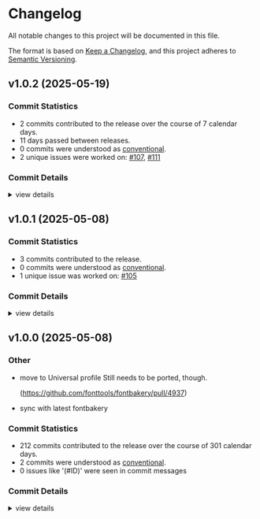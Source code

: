 # Changelog

All notable changes to this project will be documented in this file.

The format is based on [Keep a Changelog](https://keepachangelog.com/en/1.0.0/),
and this project adheres to [Semantic Versioning](https://semver.org/spec/v2.0.0.html).

## v1.0.2 (2025-05-19)

### Commit Statistics

<csr-read-only-do-not-edit/>

 - 2 commits contributed to the release over the course of 7 calendar days.
 - 11 days passed between releases.
 - 0 commits were understood as [conventional](https://www.conventionalcommits.org).
 - 2 unique issues were worked on: [#107](https://github.com/fonttools/fontspector/issues/107), [#111](https://github.com/fonttools/fontspector/issues/111)

### Commit Details

<csr-read-only-do-not-edit/>

<details><summary>view details</summary>

 * **[#107](https://github.com/fonttools/fontspector/issues/107)**
    - Move to fontations crate ([`da2830b`](https://github.com/fonttools/fontspector/commit/da2830ba694bf3379142a81dad043031e1c39f35))
 * **[#111](https://github.com/fonttools/fontspector/issues/111)**
    - Include most of the fixes from gftools-fix ([`2de6875`](https://github.com/fonttools/fontspector/commit/2de68751c8c4da8c29f9e46d444280cdf478c6b2))
</details>

## v1.0.1 (2025-05-08)

### Commit Statistics

<csr-read-only-do-not-edit/>

 - 3 commits contributed to the release.
 - 0 commits were understood as [conventional](https://www.conventionalcommits.org).
 - 1 unique issue was worked on: [#105](https://github.com/fonttools/fontspector/issues/105)

### Commit Details

<csr-read-only-do-not-edit/>

<details><summary>view details</summary>

 * **[#105](https://github.com/fonttools/fontspector/issues/105)**
    - Fix font_version parsing ([`cbf7b4b`](https://github.com/fonttools/fontspector/commit/cbf7b4bdd0cc30ddda32c919cbbae9a5e0e09cd2))
 * **Uncategorized**
    - Release fontspector-checkhelper v1.0.1, fontspector-profile-opentype v1.0.1, fontspector-profile-googlefonts v1.0.1, fontspector-profile-universal v1.0.1 ([`6ee7aed`](https://github.com/fonttools/fontspector/commit/6ee7aeda28e6961710b748e346cc1cc8c3e26b82))
    - Add changelogs ([`8b511ed`](https://github.com/fonttools/fontspector/commit/8b511eda27d0f3c7bb9e1f21d9749585e35c2fce))
</details>

## v1.0.0 (2025-05-08)

<csr-id-7cc0e15f42ffbf1d512f2fa50d42fe12ba3aca44/>
<csr-id-d7968d62b6271d79869a3ebf34c1d20365482c6c/>

### Other

 - <csr-id-7cc0e15f42ffbf1d512f2fa50d42fe12ba3aca44/> move to Universal profile
   Still needs to be ported, though.
   
   (https://github.com/fonttools/fontbakery/pull/4937)
 - <csr-id-d7968d62b6271d79869a3ebf34c1d20365482c6c/> sync with latest fontbakery

### Commit Statistics

<csr-read-only-do-not-edit/>

 - 212 commits contributed to the release over the course of 301 calendar days.
 - 2 commits were understood as [conventional](https://www.conventionalcommits.org).
 - 0 issues like '(#ID)' were seen in commit messages

### Commit Details

<csr-read-only-do-not-edit/>

<details><summary>view details</summary>

 * **Uncategorized**
    - Merge pull request #102 from fonttools/release-prep ([`e5435f4`](https://github.com/fonttools/fontspector/commit/e5435f4ab282338ccc818daca8dacf543de27022))
    - Prepare for release ([`7bc8c9f`](https://github.com/fonttools/fontspector/commit/7bc8c9ff57581c560d64c092c210255ab47247b7))
    - Read profile cargo files for release ([`5fe1c5a`](https://github.com/fonttools/fontspector/commit/5fe1c5aff636944c257ec25b19004426660db0c2))
    - Prep for 1.0.0 release ([`c1ef822`](https://github.com/fonttools/fontspector/commit/c1ef822c860b8dd53b363c9b69201981c75f757c))
    - Merge pull request #99 from fonttools/rich-metadata ([`dfd2c49`](https://github.com/fonttools/fontspector/commit/dfd2c49e542a5c5def5929c6c5e5dbd30e5015bb))
    - Stupid newline fix ([`1a30fa0`](https://github.com/fonttools/fontspector/commit/1a30fa05c32bf1e6cf0bfbf2f274a09f8170772e))
    - Merge pull request #96 from fonttools/non-ink-characters ([`1577008`](https://github.com/fonttools/fontspector/commit/15770084eaa140071658b5b6157ceb8174c8eb3a))
    - Move AnythingPen -> HasInkPen ([`3ca0531`](https://github.com/fonttools/fontspector/commit/3ca05318046d24109aa3404c9158c55ed9293159))
    - Merge pull request #88 from fonttools/reduce-false-positives ([`dcf298d`](https://github.com/fonttools/fontspector/commit/dcf298d93ad3abe68d4f520f8e980914eb74c008))
    - Only warn once per feature ([`18e2ccd`](https://github.com/fonttools/fontspector/commit/18e2ccd33a5ff938ffa30a0bb50f0c1bde080fe0))
    - Merge pull request #80 from fonttools/dependency-hell ([`b8ec37d`](https://github.com/fonttools/fontspector/commit/b8ec37d7d52f440fc2d6a9470ee2d3056df2d94c))
    - Reformat ([`ab0a4e4`](https://github.com/fonttools/fontspector/commit/ab0a4e4a5bbd316783438d0337782090a03e0a3f))
    - Use skrifa::raw instead of read_fonts, pin deps ([`76eacb7`](https://github.com/fonttools/fontspector/commit/76eacb755b79772e761b832b8fe8983af81e07fa))
    - Merge pull request #63 from LuxxxLucy/lucy-multiple-proposal-br ([`2d675d5`](https://github.com/fonttools/fontspector/commit/2d675d5bfe5cdb3de99e1a2cf8c65964c144bc52))
    - Add fontwerk check ([`c01b612`](https://github.com/fonttools/fontspector/commit/c01b612302e66f7da9d59e33f42f84e8ed345aea))
    - Unreachable_subsetting ([`3bd965f`](https://github.com/fonttools/fontspector/commit/3bd965f6874955e4a45fb782f50eaff3a6862997))
    - Warn about decomposing components in variable font ([`6984523`](https://github.com/fonttools/fontspector/commit/6984523892f273e660d0ab5f9af165b30de5fff8))
    - Allow for chaining hotfixes ([`9543e3d`](https://github.com/fonttools/fontspector/commit/9543e3da857864027bc6e69d86b52b2d6fd4500b))
    - Handle transforms correctly when decomposing ([`2ee4431`](https://github.com/fonttools/fontspector/commit/2ee44315895bac888a0520e1d6654d3e556e46df))
    - Make nested components fix depth first (still other problems to fix here) ([`0463a58`](https://github.com/fonttools/fontspector/commit/0463a586161221f4498b96df0068b1a97217ca13))
    - Update the checks ([`4110dcf`](https://github.com/fonttools/fontspector/commit/4110dcfd1c79131aea9893523b50e0b0bdfd2f95))
    - Hotfix nested components ([`f928774`](https://github.com/fonttools/fontspector/commit/f928774222d364f0fa48428fa16725139a282f54))
    - Latest read-fonts API ([`47a5310`](https://github.com/fonttools/fontspector/commit/47a531036503433ae38f78ef4fad98cf76536bf7))
    - Redo the way configuration files work to match fontbakery ([`bf2dac6`](https://github.com/fonttools/fontspector/commit/bf2dac6551472828c04519afe502440f870945f0))
    - Transform decomposed components hotfix ([`53583ba`](https://github.com/fonttools/fontspector/commit/53583ba214dcfbaac529391df056a5692d8ce4bb))
    - Use namecheck API ([`2be2e5d`](https://github.com/fonttools/fontspector/commit/2be2e5d8853687a1ae66916ad1d17713b5e6e302))
    - New clippy found new lints! ([`1933d0a`](https://github.com/fonttools/fontspector/commit/1933d0a7835610c4c59e2ca272696789320992e9))
    - Run cargo fmt ([`a97b2a9`](https://github.com/fonttools/fontspector/commit/a97b2a96d2ffbf6fab861b842096159d666a4dc9))
    - Neater repo organization (universal profile) ([`20504e5`](https://github.com/fonttools/fontspector/commit/20504e5488f0a59a01a6812f6cbb7cbec5c3d59b))
    - Hashbrown is just faster ([`dbf0907`](https://github.com/fonttools/fontspector/commit/dbf09072a4541938696440ef7a394dbc644146fc))
    - Oops missing checks ([`56a1792`](https://github.com/fonttools/fontspector/commit/56a1792cf3fed7fbc27b0c80725fa44585e0f10e))
    - Use profile builder in Universal profile ([`d42afd6`](https://github.com/fonttools/fontspector/commit/d42afd60144ed575f26cddcb42f4ba77d8bd4314))
    - Move alt_caron to universal ([`d3f4035`](https://github.com/fonttools/fontspector/commit/d3f4035c1b67c7749600d124e5e97f7fd0f19d2c))
    - Share some crates, add axis registry ([`683ec0e`](https://github.com/fonttools/fontspector/commit/683ec0eeb3a0b1d34fc13c4935d448489be0fd58))
    - Vttclean is now merged into unwanted_tables ([`1fbf4f8`](https://github.com/fonttools/fontspector/commit/1fbf4f841c2dc7dcb87c77bc81a956caddbc8e66))
    - Left to port: 'overlapping_path_segments' ([`8d4c2ea`](https://github.com/fonttools/fontspector/commit/8d4c2ea1e8504c4d69e75af2f219ba383c26d485))
    - Move to Universal profile ([`7cc0e15`](https://github.com/fonttools/fontspector/commit/7cc0e15f42ffbf1d512f2fa50d42fe12ba3aca44))
    - Varfont/duplexed_axis_reflow was already ported ([`8da0603`](https://github.com/fonttools/fontspector/commit/8da060360bc2d3709d671e7319bca281e7e174aa))
    - Googlefonts/varfont/bold_wght_coord => varfont/bold_wght_coord ([`c040fe0`](https://github.com/fonttools/fontspector/commit/c040fe032d87f2db4f2546f2b9ae53fc524c4181))
    - Migrate render_own_name to GoogleFonts profile ([`220d710`](https://github.com/fonttools/fontspector/commit/220d71044c2ee91c7ff7b78b71231b04a4e3bdcb))
    - No_debugging_tables was merged into unwanted_tables ([`03880af`](https://github.com/fonttools/fontspector/commit/03880af0747dff248a689cd085da1860ba6bdbb9))
    - [name/italic_names] on Universal profile seems to be Google Fonts specific ([`c9408e9`](https://github.com/fonttools/fontspector/commit/c9408e9fff0c0429c5fc3b4882560f45fe66b5fa))
    - Sort ([`48c0b78`](https://github.com/fonttools/fontspector/commit/48c0b7839da8e5b581ee022cabb0e638facfb81f))
    - Stat_has_axis_value_tables / inconsistencies_between_fvar_STAT ([`ed2aa43`](https://github.com/fonttools/fontspector/commit/ed2aa43f514c6f340a8db6a5b9924f4ebd431c55))
    - Opentype/gpos_kerning_info => gpos_kerning_info (Universal profile) ([`854af14`](https://github.com/fonttools/fontspector/commit/854af14cacb2c785ac5f27e8fc64bd2b8c966743))
    - Rename glyf_nested_components to nested_components ([`e3ec242`](https://github.com/fonttools/fontspector/commit/e3ec242efc48a0b936333e38078e47e90fd184c9))
    - Sync with latest fontbakery ([`d7968d6`](https://github.com/fonttools/fontspector/commit/d7968d62b6271d79869a3ebf34c1d20365482c6c))
    - Use cache to determine codepoints in font ([`0514efc`](https://github.com/fonttools/fontspector/commit/0514efcf5e99d3c157fad5795816183d8f84e091))
    - Hey, unique_glyphnames is unnecessary now ([`70db0ef`](https://github.com/fonttools/fontspector/commit/70db0eff4f05e27f3b69500e49b3598c0eb6a54a))
    - Remove noise ([`bbd6894`](https://github.com/fonttools/fontspector/commit/bbd6894ea17cf58f986826acf846b0cb3048dd51))
    - Expose the checks so docs can be built ([`911e557`](https://github.com/fonttools/fontspector/commit/911e55758ecf2fc7c21f62eb470f0d42c9668723))
    - Another super-long title ([`85c016b`](https://github.com/fonttools/fontspector/commit/85c016b610c66e7a35d89700114496e0609c5be7))
    - Don't use cmap manually, use skrifa ([`b2357df`](https://github.com/fonttools/fontspector/commit/b2357dfa77de6b2e1016dc5d812c036b929cf156))
    - Duplexed_axes_reflow urgh urgh urgh ([`d5ed74b`](https://github.com/fonttools/fontspector/commit/d5ed74b8bfea97aebfed0fa7e6b74e0237e5d424))
    - Isolate the *madness* behind an API function ([`8235ad1`](https://github.com/fonttools/fontspector/commit/8235ad10aa928c5d45e0bcc0f4b4b0ef09ee17ae))
    - Give up on that check ([`eaa5244`](https://github.com/fonttools/fontspector/commit/eaa52447ddc4a42e26b6430841a43026870d8a48))
    - Ligature carets ([`907d865`](https://github.com/fonttools/fontspector/commit/907d86521eb790c234ca8b471753549c400fdfad))
    - Contour_count ([`c4b7e2b`](https://github.com/fonttools/fontspector/commit/c4b7e2bd20bcb691b9dd431eedf8c2be962fc6ba))
    - Reorg profile ([`2e97ee1`](https://github.com/fonttools/fontspector/commit/2e97ee14fda61b24d055ad6f8cbd6c8a951189c9))
    - No fontdata_namecheck for WASM ([`3b0e5f0`](https://github.com/fonttools/fontspector/commit/3b0e5f03b889f4710c583c74ca46122312866260))
    - Wrong title ([`f3a66dc`](https://github.com/fonttools/fontspector/commit/f3a66dc110237463ab5bd25992ebcad49d20cfa0))
    - Fontdata_namecheck ([`669b9ad`](https://github.com/fonttools/fontspector/commit/669b9adc66079ae21bea5f9754c1e304cda62d17))
    - Tabular_kerning ([`8253254`](https://github.com/fonttools/fontspector/commit/8253254bbd099e1c4aee1f5ae63f749fc30b27d9))
    - Varfont_instances_in_order ([`b41e00a`](https://github.com/fonttools/fontspector/commit/b41e00a9d38998f8372bc487e8046989319436b2))
    - File_size ([`a74c5e4`](https://github.com/fonttools/fontspector/commit/a74c5e401c4f588dc27fa0a4cb8b839500c1b80d))
    - Vtt_volt_data, reorg profile ([`0de3e26`](https://github.com/fonttools/fontspector/commit/0de3e268cf9ecfd5c151c76add3e6d2755750d15))
    - Smallcaps_before_ligatures ([`b118298`](https://github.com/fonttools/fontspector/commit/b118298fcb50315f4c4b52132ed140b3f08b5673))
    - Missing_small_caps_glyphs implementation ([`2c585f4`](https://github.com/fonttools/fontspector/commit/2c585f41a61eab465923d584ed8a152c749e1404))
    - Use new GetSubstitutionMap trait ([`d43a5e2`](https://github.com/fonttools/fontspector/commit/d43a5e2945fbbf9ceb0ee1d6a53ec09e109e77d3))
    - Unreachable glyphs check ([`9d227ef`](https://github.com/fonttools/fontspector/commit/9d227efee1d5f39130813158c1be52f602b166e9))
    - Reorder profile ([`1c6cfeb`](https://github.com/fonttools/fontspector/commit/1c6cfeb9f7211965ad25edd8a8980f1c467e846f))
    - Improve reporting ([`6d9c838`](https://github.com/fonttools/fontspector/commit/6d9c8386979b699fd8da4ee46a0cf65ddc341bcc))
    - More dehinting ([`3edb308`](https://github.com/fonttools/fontspector/commit/3edb3086741e084900986211a8d1bb6e74d04331))
    - Bit more progress but stymied by the API ([`0512dbb`](https://github.com/fonttools/fontspector/commit/0512dbb630c1f46ce0749da5f37b5426bce61147))
    - Don't freetype on wasm ([`2e8740a`](https://github.com/fonttools/fontspector/commit/2e8740a79574151040092f41e19f18783127ac9f))
    - Freetype_rasterizer ([`faa2aba`](https://github.com/fonttools/fontspector/commit/faa2aba767a5404ef1cd5d2850b74d02eaa26a18))
    - Empty_letters ([`51b0b33`](https://github.com/fonttools/fontspector/commit/51b0b337b08ddd4391df6dbea58aa59a9eaf8be5))
    - Hinting_impact ([`5537d2a`](https://github.com/fonttools/fontspector/commit/5537d2a8245805bc2eaf41d70db8f55fcfcbdec9))
    - Legacy_accents ([`bedab08`](https://github.com/fonttools/fontspector/commit/bedab08451ca212e82560a75dc5831506f9810fc))
    - Math_signs_width ([`0a47714`](https://github.com/fonttools/fontspector/commit/0a47714d0fee21fab0149c0d1e82f7c08a45c657))
    - Rearrange some checks ([`d271eb0`](https://github.com/fonttools/fontspector/commit/d271eb022dfbf27ee90827ab01a10a1b5b23c3ce))
    - More micro-optimizations ([`7886854`](https://github.com/fonttools/fontspector/commit/788685487526a9d2d10a4b4466c59ebe307bd432))
    - Optimizations ([`2c52e34`](https://github.com/fonttools/fontspector/commit/2c52e3460b55d399054917b42b8a5c0eeb6a4ea7))
    - Optimizations ([`dc71848`](https://github.com/fonttools/fontspector/commit/dc7184813e71e56c302d84bb18a06f9ae37747c8))
    - Empty_glyph_on_gid1_for_colrv0 ([`483c66c`](https://github.com/fonttools/fontspector/commit/483c66ce8aca43af4d40ef4e649490176e03eff6))
    - Cjk_not_enough_glyphs ([`b40cc36`](https://github.com/fonttools/fontspector/commit/b40cc3684954fdc1c134f84f83a6b963c2900479))
    - Arabic_high_hamza ([`7b794ca`](https://github.com/fonttools/fontspector/commit/7b794ca4e377286722f2fb5724ccc4c05271461f))
    - Export a DEFAULT_LOCATION setting ([`1ab59e9`](https://github.com/fonttools/fontspector/commit/1ab59e9064181e168765ea3f6cab9d8a28ddac5c))
    - Move all pens to a utility module in checkapi ([`8f86fd5`](https://github.com/fonttools/fontspector/commit/8f86fd56087c660943f39957d5471d865d2755fd))
    - Tidy up universal profile ([`595db25`](https://github.com/fonttools/fontspector/commit/595db25e1f4804b91a28db3905248b328fdbd3f7))
    - Ckj_chws_feature ([`d79455a`](https://github.com/fonttools/fontspector/commit/d79455a0132e072bad3a08cd67acb715e801f375))
    - Fix warning about unused import ([`58660c1`](https://github.com/fonttools/fontspector/commit/58660c15d1f0f776efbd666e4f56ac4cb0977148))
    - Mandatory_glyphs (just notdef these days) ([`f041dee`](https://github.com/fonttools/fontspector/commit/f041deebbba37f3ca2403ed37e6e4b3b1149d485))
    - Typoascender_exceeds_agrave ([`cf38b4d`](https://github.com/fonttools/fontspector/commit/cf38b4d8b29043734100d9906af76c3b24473d55))
    - Smart_dropout ([`378482a`](https://github.com/fonttools/fontspector/commit/378482abb37f7bceea31ab9d424e3192d0f81f47))
    - Gpos7 ([`9448970`](https://github.com/fonttools/fontspector/commit/94489707017b9877b7c147d2e2df490328b74070))
    - Family and style max length ([`6a3a2df`](https://github.com/fonttools/fontspector/commit/6a3a2df4a1e8329c6e815370c5225de25a508f97))
    - Family_vertical_metrics ([`3e2be97`](https://github.com/fonttools/fontspector/commit/3e2be970c57992e566f1e95a90b9f43345cd14ad))
    - STAT_in_statics ([`d54f0df`](https://github.com/fonttools/fontspector/commit/d54f0dfb6d23161ff2bbb532cbd3949ba3c275ff))
    - Stat_strings ([`d8aea2f`](https://github.com/fonttools/fontspector/commit/d8aea2fb3891e4dfb66a0cc56610be7a95cdf020))
    - Family_win_ascent_and_descent ([`4eaddac`](https://github.com/fonttools/fontspector/commit/4eaddac11088b9b963e64acbe05778f8a0dc6299))
    - Update check to new API ([`22e9516`](https://github.com/fonttools/fontspector/commit/22e9516358cf82b4eb57dc9ac50106753451161c))
    - Dependency hell ([`83ec39e`](https://github.com/fonttools/fontspector/commit/83ec39e3a9cd61d63f8b3b6ce977dd66870283ce))
    - New “base has width” check ([`564e18c`](https://github.com/fonttools/fontspector/commit/564e18c8deb779f47474411927e6bdbe3427500b))
    - Reorder check list, reflecting recently ported checks ([`440d664`](https://github.com/fonttools/fontspector/commit/440d6645ad55917051c3535419a9cfb041392198))
    - Glyf_nested_components ([`e6f05b3`](https://github.com/fonttools/fontspector/commit/e6f05b316546036701df66c9d99067f50ea97601))
    - Color check tests ([`7b0d4a8`](https://github.com/fonttools/fontspector/commit/7b0d4a86b29570db2ef6baa5db2accdc58e99a27))
    - Name char restrictions ([`8ca7f3f`](https://github.com/fonttools/fontspector/commit/8ca7f3f03acdffc0fb2fad39d886b8b3aef732bd))
    - No mac entries ([`de8a783`](https://github.com/fonttools/fontspector/commit/de8a7835e16dc08505416798580248ba268305e9))
    - Two color tests ([`6830f15`](https://github.com/fonttools/fontspector/commit/6830f15d8f9268f4125850a8687f8fd109e955b6))
    - Unique_glyphnames ([`845f537`](https://github.com/fonttools/fontspector/commit/845f53797855d0a086e96adc90980a5142461472))
    - Oops missing ([`7343b74`](https://github.com/fonttools/fontspector/commit/7343b74b890c3cd54d1d83a0b2e841a4b2b0a348))
    - Cmap format 12 ([`9ba1a0e`](https://github.com/fonttools/fontspector/commit/9ba1a0e27a6c0a41ed7ba1703b04a3c3007102df))
    - Control chars ([`34fe8a8`](https://github.com/fonttools/fontspector/commit/34fe8a8426a79334e4b6377e84b952075ce946b7))
    - Typographic_family_name ([`f7cf15a`](https://github.com/fonttools/fontspector/commit/f7cf15ad462cc66e5647ffca9d1c5894eadca391))
    - Linegaps ([`1e2e501`](https://github.com/fonttools/fontspector/commit/1e2e501163c10ff27fe5edcd502dafe6e076bbfb))
    - Integer_ppem_if_hinted ([`7a41ac8`](https://github.com/fonttools/fontspector/commit/7a41ac8ef9a2cfbb66dc76e4f743970da7ba2fcb))
    - New check: unwanted_aat_tables ([`c692652`](https://github.com/fonttools/fontspector/commit/c6926527db87518ed1c8a106ced717fc74572df4))
    - Update legacy checks proposal field ([`ad3861e`](https://github.com/fonttools/fontspector/commit/ad3861e292ef2e1cbf118d5df8329c961123c90c))
    - Add interpolation issues check ([`7671c6b`](https://github.com/fonttools/fontspector/commit/7671c6bc9c045ff6842356ba5437d48ae3f3d313))
    - Os2_metrics_match_hhea ([`709ff4c`](https://github.com/fonttools/fontspector/commit/709ff4c79c9612a2df9abf89257dcde2e025c62a))
    - Soft_hyphen ([`b4cf4b5`](https://github.com/fonttools/fontspector/commit/b4cf4b5066eb5c861fa9e7253018ba1e95c3f7df))
    - Sfnt_version ([`000987b`](https://github.com/fonttools/fontspector/commit/000987bf46bba698c5558dda113b1629d89b3660))
    - Four more checkcs ([`8970345`](https://github.com/fonttools/fontspector/commit/8970345d53d7d388fa696be118ff74a870b29e0a))
    - More unwanted tables ([`38ea16d`](https://github.com/fonttools/fontspector/commit/38ea16dbb08a59c015e5c1d226dcb7ea185c6245))
    - Two more checks ([`567d91a`](https://github.com/fonttools/fontspector/commit/567d91a87f6e410d7927c6b66c1f5aa21e5afaf0))
    - Add stylistic set check ([`9e54b7a`](https://github.com/fonttools/fontspector/commit/9e54b7a8c61349c7b9698ca4a35b50a21744fb97))
    - Share itertools versions ([`71e6f81`](https://github.com/fonttools/fontspector/commit/71e6f81d35e3fbe8540a38ec532e382effa87459))
    - More tests ([`c0a40cd`](https://github.com/fonttools/fontspector/commit/c0a40cdb6b0c6bdf9b69ab807d99f69c0f9a1ea1))
    - Case mapping check ([`18d34bb`](https://github.com/fonttools/fontspector/commit/18d34bbf5e3902448e99d009d8e90a9fc9de95f0))
    - Whitespace widths check ([`11891cd`](https://github.com/fonttools/fontspector/commit/11891cd5e31e868945919759525b7a10cab8adb3))
    - Add whitespace ink check ([`1341cd5`](https://github.com/fonttools/fontspector/commit/1341cd5560280623016ddd55d15d82b28c1bb817))
    - Everyone gets unicode-properties! ([`6218042`](https://github.com/fonttools/fontspector/commit/621804215cf361f7d515be71b71e8bd84bc481d7))
    - Bump read/write/skrifa versions, dump font-types, deal with fallout ([`d2fd7e4`](https://github.com/fonttools/fontspector/commit/d2fd7e4be7f70b014776c6a56ec035b5156692c0))
    - Improve glyph name API - move unwraps into API lib ([`2a094be`](https://github.com/fonttools/fontspector/commit/2a094bea6bbe22e15320c521aebbe493f3bb4c3c))
    - Use read-fonts' glyph class constants ([`3c41053`](https://github.com/fonttools/fontspector/commit/3c41053289a71d555710a66acc7cfc61cc2402ab))
    - More passes ([`d61590b`](https://github.com/fonttools/fontspector/commit/d61590b39cc724ef546ff66ee5753c2a3d6815e3))
    - Rupee check ([`b720c74`](https://github.com/fonttools/fontspector/commit/b720c74f60efef8a183abb1457f31db3ed2a6002))
    - Move 'name/italic_names' to Universal profile. ([`0ce2aef`](https://github.com/fonttools/fontspector/commit/0ce2aef4e63fb53b278176bcb6516f86b6117e93))
    - Move 'name/no_copyright_on_description' to Universal profile. ([`0eaff9d`](https://github.com/fonttools/fontspector/commit/0eaff9d86043c79b29a3035722e1520fd67e6644))
    - Some leftovers from universal/opentype split ([`c71f0da`](https://github.com/fonttools/fontspector/commit/c71f0da94f981a4bc69bda022ad1a2039a17f0d9))
    - Merge pull request #15 from felipesanches/issue_14 ([`57a2274`](https://github.com/fonttools/fontspector/commit/57a2274c13a2ac02292eaf60ec37f7cb63098304))
    - Split profiles Universal and OpenType ([`72550af`](https://github.com/fonttools/fontspector/commit/72550af9c9c8f9a9f4dad37a52f789290b4f6fb8))
    - Several more checks ([`9512dfd`](https://github.com/fonttools/fontspector/commit/9512dfded101ee67c6c7413109db97517a783826))
    - Three more checks ([`35db31f`](https://github.com/fonttools/fontspector/commit/35db31f26fdf3640a5be7397e97bce6b5dd48906))
    - Weighted average check ([`4fe626b`](https://github.com/fonttools/fontspector/commit/4fe626bf621b1fb7dd8944289778eb5368a50bc0))
    - Fix to float parsing ([`0633a88`](https://github.com/fonttools/fontspector/commit/0633a88d5d3396600fe3908ada0608095c050579))
    - Rustfmt ([`44db2b0`](https://github.com/fonttools/fontspector/commit/44db2b0f70cf4ed96b1f43b7368d54a41fabccba))
    - Another one ([`1c082a3`](https://github.com/fonttools/fontspector/commit/1c082a37ad1ff30439dc45c9d990889d3cb66a8b))
    - Fix check ID ([`8a18ce0`](https://github.com/fonttools/fontspector/commit/8a18ce055d4fdab50d13cbc14e55d5eb9ed7a91b))
    - Error fixups ([`c5fba48`](https://github.com/fonttools/fontspector/commit/c5fba480c620ad99f9e4842900dc6879070a09a7))
    - Another check ([`172fea4`](https://github.com/fonttools/fontspector/commit/172fea494a2aef8530c9418c17f3a45d14ee6544))
    - A bunch more checks ([`c47194b`](https://github.com/fonttools/fontspector/commit/c47194b6132888d7a6e2372aff68c430dc909ffe))
    - Slant direction check ([`174c9a9`](https://github.com/fonttools/fontspector/commit/174c9a9831ae1476ee9ff89de1d9360a2aba0ab3))
    - Plus register some checks we forgot... ([`c52ca71`](https://github.com/fonttools/fontspector/commit/c52ca7144bae331e214e957151b06affdc9c16a4))
    - Another stat check ([`2fe9d95`](https://github.com/fonttools/fontspector/commit/2fe9d95670a75a10fbf2e124d5e4342cdf8011b3))
    - Mild speed improvement ([`c65ba86`](https://github.com/fonttools/fontspector/commit/c65ba8611d3f2d6e2a609cb0b0b2e5cde8a3bf24))
    - Rework Python bridge ([`e357d73`](https://github.com/fonttools/fontspector/commit/e357d73000b82b71ee93f28f71c5b16c5ca819d1))
    - Port another seven opentype checks ([`f11d58a`](https://github.com/fonttools/fontspector/commit/f11d58a7569cf32a15091880901923c49b62d534))
    - Empty result is a pass ([`c4cff3b`](https://github.com/fonttools/fontspector/commit/c4cff3b51774733b19e6cb83d9e6390e75ef284d))
    - Merge pull request #10 from felipesanches/more_checks_2024_sep_20 ([`8cfb898`](https://github.com/fonttools/fontspector/commit/8cfb898458a69666f439676be4d02e7f115bf7a0))
    - Code-tests for opentype/code_pages ([`77f0008`](https://github.com/fonttools/fontspector/commit/77f00085df2b7422c22f2f1e19707d2f2957065d))
    - Added code-tests for opentype/name/empty_records ([`432d0e3`](https://github.com/fonttools/fontspector/commit/432d0e3b9b47ab719499d7d13da28cf7976a6826))
    - Comment out unfinished check ([`cf856a1`](https://github.com/fonttools/fontspector/commit/cf856a183aa29344ef67384068b6f894998fb819))
    - Fixup ([`d5389fb`](https://github.com/fonttools/fontspector/commit/d5389fba16ed6dacea06ffba4487da12dc3db736))
    - Some name checks ([`12a4163`](https://github.com/fonttools/fontspector/commit/12a4163175d185d20568a982d6045a96f8a187ee))
    - Glyf table checks ([`0ef8110`](https://github.com/fonttools/fontspector/commit/0ef81104a58d51bf4c1adc959e45240e7d6aaaec))
    - Panose_familytype ([`2d10caf`](https://github.com/fonttools/fontspector/commit/2d10cafd4f35b31cdc2559d5f6078b174cc89fea))
    - Clippy ([`1a9d3b4`](https://github.com/fonttools/fontspector/commit/1a9d3b44c85bafd9c4e3ca903d7b07a8b037f639))
    - Merge pull request #9 from felipesanches/a_few_additional_ports_of_checks ([`16bc0b0`](https://github.com/fonttools/fontspector/commit/16bc0b01713e1ace3cf5aade9415614a2a39c488))
    - Split the registering of checks between opentype and universal profiles ([`a6a5e35`](https://github.com/fonttools/fontspector/commit/a6a5e3553aa6f1cc4f0a37a61334af984a6dc155))
    - New check: 'opentype/code_pages' ([`a2eb17c`](https://github.com/fonttools/fontspector/commit/a2eb17c953cf8fc634ca496b89d0a00dee747d36))
    - More checks! ([`65d31a3`](https://github.com/fonttools/fontspector/commit/65d31a31feea5b48e853d1962b2c122b65d79a6f))
    - Implement three more checks ([`6264892`](https://github.com/fonttools/fontspector/commit/6264892c82030579f178ca5421f36811589b0a86))
    - Merge pull request #6 from felipesanches/new_check_ids ([`4fdc7c5`](https://github.com/fonttools/fontspector/commit/4fdc7c52a7582dbc984f89d8d0b35f6a58748cbd))
    - Reorganization of profiles ([`d48de7a`](https://github.com/fonttools/fontspector/commit/d48de7a018f9b46ebf44fc03f6a3ce3d4ae486c4))
    - Update check-ID following FontBakery's new naming scheme ([`64e3e5d`](https://github.com/fonttools/fontspector/commit/64e3e5d452fec3f6c86cff9f34e33816951af3d5))
    - Another stat check ([`4ab581e`](https://github.com/fonttools/fontspector/commit/4ab581eb8cfeb8aebd9f7e3110b1334d7f5a2874))
    - Merge pull request #2 from felipesanches/new_check_arabic_spacing_symbols ([`e49cfed`](https://github.com/fonttools/fontspector/commit/e49cfed72bf775ee70d0abce5621a33c5a1cd299))
    - Simplify ([`c19cb45`](https://github.com/fonttools/fontspector/commit/c19cb45d6cb7a19c7272a81b00d3da831f4cd2bd))
    - Syntax and type fixes ([`d5082b2`](https://github.com/fonttools/fontspector/commit/d5082b25bb24c7dc5d811d670aa1f9c05f8b21c1))
    - Run rustfmt ([`fd0cbff`](https://github.com/fonttools/fontspector/commit/fd0cbffdbd2cc883e873f07cc0fad2ed4a7b6ba7))
    - Check that Arabic spacing symbols aren't classified as marks ([`dd4af2c`](https://github.com/fonttools/fontspector/commit/dd4af2c5e4631c1a1cba8815bb7368b346c23d8e))
    - A couple more checks ([`b8c42b4`](https://github.com/fonttools/fontspector/commit/b8c42b42a140065f264918c7ad1e9e8f42b128a5))
    - Move to the hellish procmacro ([`20d9a48`](https://github.com/fonttools/fontspector/commit/20d9a48838d57250cac9e84c8d7e00ac6359b4bd))
    - More universal/opentype checks ([`f5750bd`](https://github.com/fonttools/fontspector/commit/f5750bdf9cdfcf5b1e5fefb76bc34a600046b488))
    - Fencepost error ([`8f4e609`](https://github.com/fonttools/fontspector/commit/8f4e60982e9fffd5aebb145205d352b9be478bec))
    - Regexes are slow, use optimised glyph name access ([`7ba0913`](https://github.com/fonttools/fontspector/commit/7ba09133812a73d425dd35b1536e1fbdd811bdd2))
    - Checks for correctness of axis ranges ([`fc1c923`](https://github.com/fonttools/fontspector/commit/fc1c9238904fcef076689da65f2f402e24393dfb))
    - Space name checks ([`8735cea`](https://github.com/fonttools/fontspector/commit/8735cea7aa45490624dc204901f57c88e8108077))
    - Valid/unique glyph names check ([`dcbe80f`](https://github.com/fonttools/fontspector/commit/dcbe80f504e1105813454f0b0ea9e0d23ca18c59))
    - Make check implementation (one/all) an enum ([`d57b5c8`](https://github.com/fonttools/fontspector/commit/d57b5c8a08433ecb0ac60330c35df94a91461541))
    - Improve error/skip story, add fvar regular coords check ([`c23b8b0`](https://github.com/fonttools/fontspector/commit/c23b8b0eae9f7f97a15c2d70092196ab1175fe9b))
    - Tidy up dependencies ([`395112f`](https://github.com/fonttools/fontspector/commit/395112f646b53d446dd082174026fa3ce381f095))
    - Make checks serializable, add check flags ([`c4996e0`](https://github.com/fonttools/fontspector/commit/c4996e08b590d3710763c117b99d9df61b631e3e))
    - Rearrange run result struct, add subresult codenames/severity ([`2d99a2b`](https://github.com/fonttools/fontspector/commit/2d99a2b760b43d7cdf4630800d25493e0d7485a1))
    - Add configuration and check context ([`caeb4b7`](https://github.com/fonttools/fontspector/commit/caeb4b7478a4a51bd5130fe85eb7043758e2236d))
    - Improve display ([`27c29fd`](https://github.com/fonttools/fontspector/commit/27c29fdfe1ee02e8dc337e9542c288ca93efc0cb))
    - Merge pull request #5 from felipesanches/rationales_not_optional ([`ee113d9`](https://github.com/fonttools/fontspector/commit/ee113d98a0cb146a764163c6afeacae05f0ece9f))
    - Merge branch 'main' into rationales_not_optional ([`37122c3`](https://github.com/fonttools/fontspector/commit/37122c334183fa689fbe4f5617b1ca24e6abb95c))
    - Be (slightly) more grown-up about error handling ([`2818a76`](https://github.com/fonttools/fontspector/commit/2818a764da76b9acc2c33127cb156238dca970c1))
    - Rationale and proposal fields are not optional ([`752d559`](https://github.com/fonttools/fontspector/commit/752d5593f3c5a345a781f8b76e5907607bda7dbd))
    - Built-in profiles shouldn't pluginate ([`71cea65`](https://github.com/fonttools/fontspector/commit/71cea651e8556fa0ab1e119b25c39c6b52f0d1bd))
    - Add has_table utility ([`b7f43d1`](https://github.com/fonttools/fontspector/commit/b7f43d1021693e7f87c273271df00c9e7941c14e))
    - Allow included profiles, make registering profile a Result ([`4d7a296`](https://github.com/fonttools/fontspector/commit/4d7a296a76c2717c895784d8d1e795a1740a3859))
    - Improve log messages ([`774a638`](https://github.com/fonttools/fontspector/commit/774a638bb974b087f48dbfbc624a0ea91b6ede6d))
    - Add fixes ([`248f457`](https://github.com/fonttools/fontspector/commit/248f457d99f5352940f287d2c75e2d8b540f7048))
    - Update fontread/write dependencies ([`83a2abc`](https://github.com/fonttools/fontspector/commit/83a2abcf0ce9c4a3a2fe6d3fd4fc5c28862a3824))
    - Make check registry a map ([`44aae7b`](https://github.com/fonttools/fontspector/commit/44aae7bdc987e6a01587fcfd38dabb5fdfdeadd8))
    - Use a prelude ([`fb66913`](https://github.com/fonttools/fontspector/commit/fb669139300ca7e671ee2af8b47ba8f9e6ccfdd3))
    - Tidy lots of things up, allow pluggable file types ([`1651816`](https://github.com/fonttools/fontspector/commit/1651816d634137e319925acb9dc33da66ccf38e9))
    - Rename workspace members ([`f97a39a`](https://github.com/fonttools/fontspector/commit/f97a39a80faf667006de20741f14e7736c5a966c))
</details>

